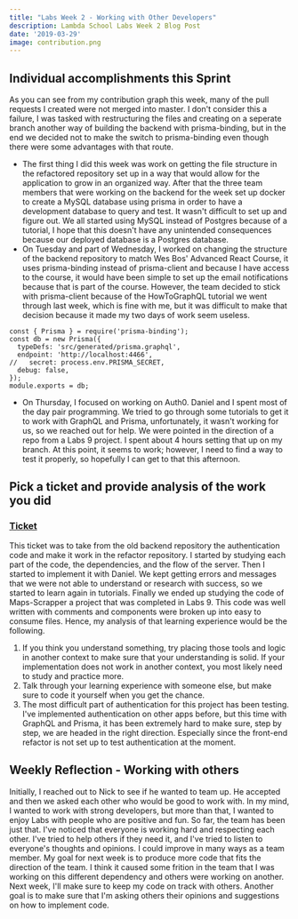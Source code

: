 ```yaml
---
title: "Labs Week 2 - Working with Other Developers"
description: Lambda School Labs Week 2 Blog Post
date: '2019-03-29'
image: contribution.png
---
```


## Individual accomplishments this Sprint
As you can see from my contribution graph this week, many of the pull requests I created were not merged into master. I don't consider this a failure, I was tasked with restructuring the files and creating on a seperate branch another way of building the backend with prisma-binding, but in the end we decided not to make the switch to prisma-binding even though there were some advantages with that route. 
- The first thing I did this week was work on getting the file structure in the refactored repository set up in a way that would allow for the application to grow in an organized way. After that the three team members that were working on the backend for the week set up docker to create a MySQL database using prisma in order to have a development database to query and test. It wasn't difficult to set up and figure out. We all started using MySQL instead of Postgres because of a tutorial, I hope that this doesn't have any unintended consequences because our deployed database is a Postgres database. 
- On Tuesday and part of Wednesday, I worked on changing the structure of the backend repository to match Wes Bos' Advanced React Course, it uses prisma-binding instead of prisma-client and because I have access to the course, it would have been simple to set up the email notifications because that is part of the course. However, the team decided to stick with prisma-client because of the HowToGraphQL tutorial we went through last week, which is fine with me, but it was difficult to make that decision because it made my two days of work seem useless. 
```
const { Prisma } = require('prisma-binding');
const db = new Prisma({
  typeDefs: 'src/generated/prisma.graphql',
  endpoint: 'http://localhost:4466',
//   secret: process.env.PRISMA_SECRET,
  debug: false,
});
module.exports = db;
```

- On Thursday, I focused on working on Auth0. Daniel and I spent most of the day pair programming. We tried to go through some tutorials to get it to work with GraphQL and Prisma, unfortunately, it wasn't working for us, so we reached out for help. We were pointed in the direction of a repo from a Labs 9 project. I spent about 4 hours setting that up on my branch. At this point, it seems to work; however, I need to find a way to test it properly, so hopefully I can get to that this afternoon.

## Pick a ticket and provide analysis of the work you did
### [Ticket](https://trello.com/c/iWfk37ke/81-transition-apollo-server-file-to-the-refactor-repo)
This ticket was to take from the old backend repository the authentication code and make it work in the refactor repository. I started by studying each part of the code, the dependencies, and the flow of the server. Then I started to implement it with Daniel. We kept getting errors and messages that we were not able to understand or research with success, so we started to learn again in tutorials. Finally we ended up studying the code of Maps-Scrapper a project that was completed in Labs 9. This code was well written with comments and components were broken up into easy to consume files. Hence, my analysis of that learning experience would be the following.
1) If you think you understand something, try placing those tools and logic in another context to make sure that your understanding is solid. If your implementation does not work in another context, you most likely need to study and practice more.
2) Talk through your learning experience with someone else, but make sure to code it yourself when you get the chance. 
3) The most difficult part of authentication for this project has been testing. I've implemented authentication on other apps before, but this time with GraphQL and Prisma, it has been extremely hard to make sure, step by step, we are headed in the right direction. Especially since the front-end refactor is not set up to test authentication at the moment.

## Weekly Reflection - Working with others
Initially, I reached out to Nick to see if he wanted to team up. He accepted and then we asked each other who would be good to work with. In my mind, I wanted to work with strong developers, but more than that, I wanted to enjoy Labs with people who are positive and fun. So far, the team has been just that. I've noticed that everyone is working hard and respecting each other. I've tried to help others if they need it, and I've tried to listen to everyone's thoughts and opinions. I could improve in many ways as a team member. My goal for next week is to produce more code that fits the direction of the team. I think it caused some frition in the team that I was working on this different dependency and others were working on another. Next week, I'll make sure to keep my code on track with others. Another goal is to make sure that I'm asking others their opinions and suggestions on how to implement code. 
